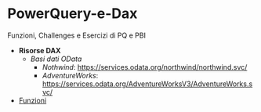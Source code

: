 # PowerQuery-e-Dax
Funzioni, Challenges e Esercizi di PQ e PBI


- **Risorse DAX**
  - *Basi dati OData*
    - *Nothwind*: https://services.odata.org/northwind/northwind.svc/
    - *AdventureWorks*: https://services.odata.org/AdventureWorksV3/AdventureWorks.svc/
- [Funzioni](./Funzioni/README.md)
